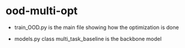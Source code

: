 # ood-multi-opt
 
 
- train_OOD.py is the main file showing how the optimization is done

- models.py class multi_task_baseline is the backbone model
